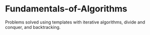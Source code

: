 # Fundamentals-of-Algorithms

Problems solved using templates with iterative algorithms, divide and conquer, and backtracking.


